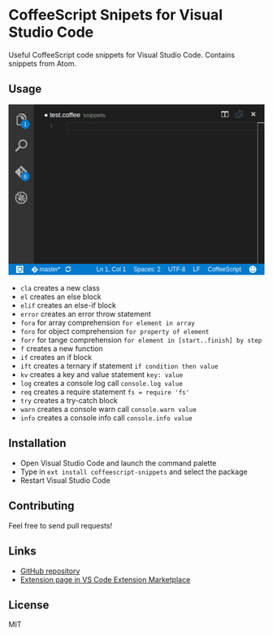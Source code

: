 # CoffeeScript Snipets for Visual Studio Code
Useful CoffeeScript code snippets for Visual Studio Code.
Contains snippets from Atom.

## Usage

![CoffeeScript snippets in action](images/screen.gif)

- `cla` creates a new class
- `el` creates an else block
- `elif` creates an else-if block
- `error` creates an error throw statement
- `fora` for array comprehension `for element in array`
- `foro` for object comprehension `for property of element`
- `forr` for tange comprehension `for element in [start..finish] by step`
- `f` creates a new function
- `if` creates an if block
- `ift` creates a ternary if statement `if condition then value`
- `kv` creates a key and value statement `key: value`
- `log` creates a console log call `console.log value`
- `req` creates a require statement `fs = require 'fs'`
- `try` creates a try-catch block
- `warn` creates a console warn call `console.warn value`
- `info` creates a console info call `console.info value`

## Installation
- Open Visual Studio Code and launch the command palette
- Type in `ext install coffeescript-snippets` and select the package
- Restart Visual Studio Code

## Contributing
Feel free to send pull requests!

## Links 
- [GitHub repository](https://github.com/ronaldloyko/vscode-snippets-coffeescript)
- [Extension page in VS Code Extension Marketplace](https://marketplace.visualstudio.com/items?itemName=ronaldloyko.coffeescript-snippets)

## License
MIT